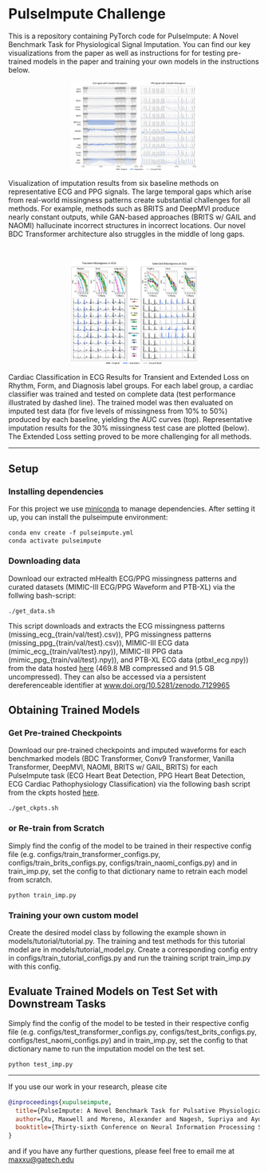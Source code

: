 # PulseImpute Challenge


This is a repository containing PyTorch code for PulseImpute: A Novel Benchmark Task for Physiological Signal Imputation. You can find our key visualizations from the paper as well as instructions for for testing pre-trained models in the paper and training your own models in the instructions below.


<p align="center">
<img src="figs/hbd_ecgppgimp_viz.png" width=50% height=50%> 
</p>
<p> Visualization of imputation results from six baseline methods on representative ECG and PPG signals. The large temporal gaps which arise from real-world missingness patterns create substantial challenges for all methods. For example, methods such as BRITS and DeepMVI produce nearly constant outputs, while GAN-based approaches (BRITS w/ GAIL and NAOMI) hallucinate incorrect structures in incorrect locations. Our novel BDC Transformer architecture also struggles in the middle of long gaps. </p>

<br>
<p align="center">
<img src="figs/cpc_ecgimp_viz.png" width=50% height=50%>
</p>
<p> Cardiac Classification in ECG Results for Transient and Extended Loss on Rhythm, Form, and Diagnosis label groups. For each label group, a cardiac classifier was trained and tested on complete data (test performance illustrated by dashed line). The trained model was then evaluated on imputed test data (for five levels of missingness from 10% to 50%) produced by each baseline, yielding the AUC curves (top). Representative imputation results for the 30% missingness test case are plotted (below). The Extended Loss setting proved to be more challenging for all methods. </p>

-----


## Setup 

### Installing dependencies

For this project we use [miniconda](https://docs.conda.io/en/latest/miniconda.html) to manage dependencies. After setting it up, you can install the pulseimpute environment:

    conda env create -f pulseimpute.yml
    conda activate pulseimpute



### Downloading data

Download our extracted mHealth ECG/PPG missingness patterns and curated datasets (MIMIC-III ECG/PPG Waveform and PTB-XL) via the follwing bash-script:

    ./get_data.sh

This script downloads and extracts the ECG missingness patterns (missing_ecg_{train/val/test}.csv)), PPG missingness patterns (missing_ppg_{train/val/test}.csv)), MIMIC-III ECG data (mimic_ecg_{train/val/test}.npy)), MIMIC-III PPG data (mimic_ppg_{train/val/test}.npy)), and PTB-XL ECG data (ptbxl_ecg.npy)) from the data hosted [here](https://www.dropbox.com/sh/6bygnzzx5t970yx/AAAHsVu9WeVXdQ_c1uBy_WkAa?dl=0) (469.8 MB compressed and 91.5 GB uncompressed). They can also be accessed via a persistent dereferenceable identifier at www.doi.org/10.5281/zenodo.7129965

## Obtaining Trained Models

### Get Pre-trained Checkpoints

Download our pre-trained checkpoints and imputed waveforms for each benchmarked models (BDC Transformer, Conv9 Transformer, Vanilla Transformer, DeepMVI, NAOMI, BRITS w/ GAIL, BRITS) for each PulseImpute task (ECG Heart Beat Detection, PPG Heart Beat Detection, ECG Cardiac Pathophysiology Classification) via the following bash script from the ckpts hosted [here](https://www.dropbox.com/sh/u4b7hq98acu7ssj/AADB_9ZrTAHe9hCAmN2Hbdnra?dl=0). 

    ./get_ckpts.sh

### or Re-train from Scratch

Simply find the config of the model to be trained in their respective config file (e.g. configs/train_transformer_configs.py,  configs/train_brits_configs.py,  configs/train_naomi_configs.py) and in train_imp.py, set the config to that dictionary name to retrain each model from scratch.

    python train_imp.py

### Training your own custom model
Create the desired model class by following the example shown in models/tutorial/tutorial.py. The training and test methods for this tutorial model are in models/tutorial_model.py. Create a corresponding config entry in configs/train_tutorial_configs.py and run the training script train_imp.py with this config.      



## Evaluate Trained Models on Test Set with Downstream Tasks

Simply find the config of the model to be tested in their respective config file (e.g. configs/test_transformer_configs.py,  configs/test_brits_configs.py,  configs/test_naomi_configs.py) and in train_imp.py, set the config to that dictionary name to run the imputation model on the test set.

    python test_imp.py


-----

If you use our work in your research, please cite
```bibtex
@inproceedings{xupulseimpute,
  title={PulseImpute: A Novel Benchmark Task for Pulsative Physiological Signal Imputation},
  author={Xu, Maxwell and Moreno, Alexander and Nagesh, Supriya and Aydemir, Varol Burak and Wetter, David W and Kumar, Santosh and Rehg, James Matthew},
  booktitle={Thirty-sixth Conference on Neural Information Processing Systems Datasets and Benchmarks Track}
}
```

and if you have any further questions, please feel free to email me at maxxu@gatech.edu